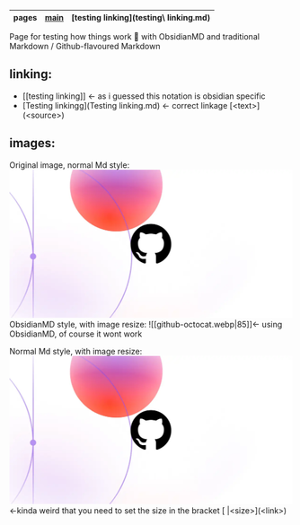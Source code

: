 
| pages | [main](README.md) | [testing linking](testing\ linking.md) |
| ---- | ---- | ---- |

Page for testing how things work 🔧 with ObsidianMD and traditional Markdown / Github-flavoured Markdown
## linking: 
- [[testing linking]] <- as i guessed this notation is obsidian specific
- [Testing linkingg](Testing linking.md) <- correct linkage \[\<text\>\]\(\<source\>\)

## images:
Original image, normal Md style:
![alt text](github-octocat.webp)
ObsidianMD style, with image resize:
![[github-octocat.webp\|85]]<- using ObsidianMD, of course it wont work

Normal Md style, with image resize:
![\|85](github-octocat.webp) <-kinda weird that you need to set the size in the bracket \[ \|\<size\>\]\(\<link\>\)
